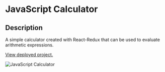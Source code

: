 # JavaScript Calculator

## Description
A simple calculator created with React-Redux that can be used to evaluate arithmetic expressions.

[View deployed project.](https://jkg-javascript-calculator.herokuapp.com/)

![JavaScript Calculator](./calculator-screenshot.png)
